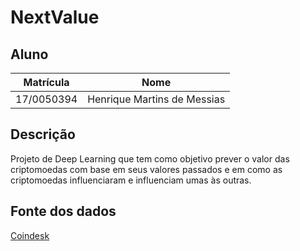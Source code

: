 # NextValue

## Aluno

|Matrícula | Nome |
| -- | -- |
| 17/0050394  |  Henrique Martins de Messias |

## Descrição

Projeto de Deep Learning que tem como objetivo prever o valor das criptomoedas com base em seus valores passados e em como as criptomoedas influenciaram e influenciam umas às outras.

## Fonte dos dados

[Coindesk](https://www.coindesk.com)
